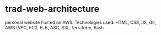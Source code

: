 # trad-web-architecture
personal website hosted on AWS. Technologies used: HTML, CSS, JS, Git, AWS (VPC, EC2, ELB, ASG, S3), Terraform, Bash
